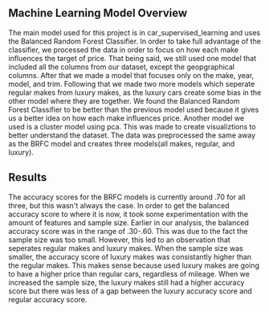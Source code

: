## Machine Learning Model Overview

The main model used for this project is in car_supervised_learning and uses the Balanced Random Forest Classifier. In order to take full advantage of the classifier, we processed the data in order to focus on how each make influences the target of price. That being said, we still used one model that included all the columns from our dataset, except the geopgraphical columns. After that we made a model that focuses only on the make, year, model, and trim. Following that we made two more models which seperate regular makes from luxury makes, as the luxury cars create some bias in the other model where they are together. We found the Balanced Random Forest Classifier to be better than the previous model used because it gives us a better idea on how each make influences price. Another model we used is a cluster model using pca. This was made to create visualiztions to better understand the dataset. The data was preprocessed the same away as the BRFC model and creates three models(all makes, regular, and luxury). 

## Results

The accuracy scores for the BRFC models is currently around .70 for all three, but this wasn't always the case. In order to get the balanced accuracy score to where it is now, it took some experimentation with the amount of features and sample size. Earlier in our analysis, the balanced accuracy score was in the range of .30-.60. This was due to the fact the sample size was too small. However, this led to an observation that seperates regular makes and luxury makes. When the sample size was smaller, the accuracy score of luxury makes was consistantly higher than the regular makes. This makes sense because used luxury makes are going to have a higher price than regular cars, regardless of mileage. When we increased the sample size, the luxury makes still had a higher accuracy score but there was less of a gap between the luxury accuracy score and regular accuracy score.
